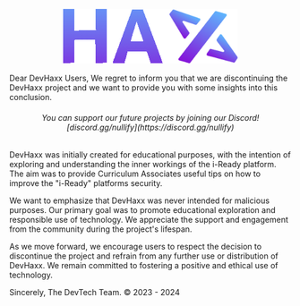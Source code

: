 <p align="center">
<a href="https://discord.gg/nullify">
    <img alt="DevHaxx" src="https://github.com/DevTech-Services/DevHaxx/blob/main/haxx.png?raw=true"></a>

Dear DevHaxx Users,
We regret to inform you that we are discontinuing the DevHaxx project and we want to provide you with some insights into this conclusion.

<center><h6> You can support our future projects by joining our Discord! [discord.gg/nullify](https://discord.gg/nullify) </h6></center>


DevHaxx was initially created for educational purposes, with the intention of exploring and understanding the inner workings of the i-Ready platform. The aim was to provide Curriculum Associates useful tips on how to improve the "i-Ready" platforms security.

We want to emphasize that DevHaxx was never intended for malicious purposes. Our primary goal was to promote educational exploration and responsible use of technology. We appreciate the support and engagement from the community during the project's lifespan.

As we move forward, we encourage users to respect the decision to discontinue the project and refrain from any further use or distribution of DevHaxx. We remain committed to fostering a positive and ethical use of technology.

Sincerely, The DevTech Team.
© 2023 - 2024
